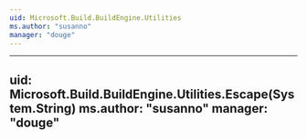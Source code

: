 ```yaml
---
uid: Microsoft.Build.BuildEngine.Utilities
ms.author: "susanno"
manager: "douge"
---
```


---
uid: Microsoft.Build.BuildEngine.Utilities.Escape(System.String)
ms.author: "susanno"
manager: "douge"
---
